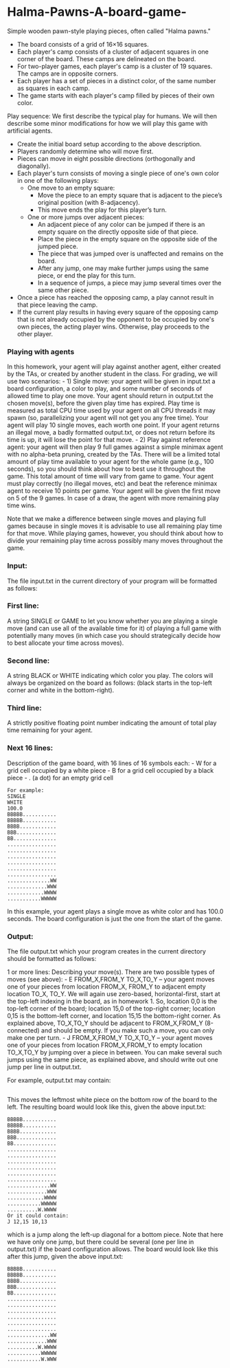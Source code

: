 # Halma-Pawns-A-board-game-

Simple wooden pawn-style playing pieces, often called "Halma pawns."
- The board consists of a grid of 16×16 squares.
- Each player's camp consists of a cluster of adjacent squares in one corner of the board.
These camps are delineated on the board.
- For two-player games, each player's camp is a cluster of 19 squares. The camps are in
opposite corners.
- Each player has a set of pieces in a distinct color, of the same number as squares in each
camp.
- The game starts with each player's camp filled by pieces of their own color.

Play sequence:
We first describe the typical play for humans. We will then describe some minor modifications
for how we will play this game with artificial agents.
- Create the initial board setup according to the above description.
- Players randomly determine who will move first.
- Pieces can move in eight possible directions (orthogonally and diagonally).
- Each player's turn consists of moving a single piece of one's own color in one of the
following plays:
     - One move to an empty square:
          - Move the piece to an empty square that is adjacent to the piece’s original
position (with 8-adjacency).
          - This move ends the play for this player’s turn.
     - One or more jumps over adjacent pieces:
          - An adjacent piece of any color can be jumped if there is an empty square
on the directly opposite side of that piece.
          - Place the piece in the empty square on the opposite side of the jumped
piece.
          - The piece that was jumped over is unaffected and remains on the board.
          - After any jump, one may make further jumps using the same piece, or end
the play for this turn.
          - In a sequence of jumps, a piece may jump several times over the same
other piece.
- Once a piece has reached the opposing camp, a play cannot result in that piece leaving
the camp.
- If the current play results in having every square of the opposing camp that is not already
occupied by the opponent to be occupied by one's own pieces, the acting player wins.
Otherwise, play proceeds to the other player.

### Playing with agents
In this homework, your agent will play against another agent, either created by the TAs, or
created by another student in the class. For grading, we will use two scenarios:
     - 1) Single move: your agent will be given in input.txt a board configuration, a color to play,
and some number of seconds of allowed time to play one move. Your agent should return 
in output.txt the chosen move(s), before the given play time has expired. Play time is
measured as total CPU time used by your agent on all CPU threads it may spawn (so,
parallelizing your agent will not get you any free time). Your agent will play 10 single
moves, each worth one point. If your agent returns an illegal move, a badly formatted
output.txt, or does not return before its time is up, it will lose the point for that move.
     - 2) Play against reference agent: your agent will then play 9 full games against a simple
minimax agent with no alpha-beta pruning, created by the TAs. There will be a limited
total amount of play time available to your agent for the whole game (e.g., 100 seconds),
so you should think about how to best use it throughout the game. This total amount of
time will vary from game to game. Your agent must play correctly (no illegal moves, etc)
and beat the reference minimax agent to receive 10 points per game. Your agent will be
given the first move on 5 of the 9 games. In case of a draw, the agent with more remaining
play time wins.

Note that we make a difference between single moves and playing full games because in single
moves it is advisable to use all remaining play time for that move. While playing games, however,
you should think about how to divide your remaining play time across possibly many moves
throughout the game.

### Input: 
The file input.txt in the current directory of your program will be formatted as follows:
### First line:
A string SINGLE or GAME to let you know whether you are playing a single move
(and can use all of the available time for it) of playing a full game with potentially
many moves (in which case you should strategically decide how to best allocate
your time across moves).
### Second line:
A string BLACK or WHITE indicating which color you play. The colors will always be
organized on the board as follows:
(black starts in the top-left corner and white in the bottom-right).
### Third line:
A strictly positive floating point number indicating the amount of total play time
remaining for your agent.
### Next 16 lines:
Description of the game board, with 16 lines of 16 symbols each:
     - W for a grid cell occupied by a white piece
     - B for a grid cell occupied by a black piece
     - . (a dot) for an empty grid cell

```
For example:
SINGLE
WHITE
100.0
BBBBB...........
BBBBB...........
BBBB............
BBB.............
BB..............
................
................
................
................
................
................
..............WW
.............WWW
............WWWW
...........WWWWW
```

In this example, your agent plays a single move as white color and has 100.0 seconds. The
board configuration is just the one from the start of the game.
### Output: 
The file output.txt which your program creates in the current directory should be
formatted as follows:

1 or more lines: Describing your move(s). There are two possible types of moves (see above):
     - E FROM_X,FROM_Y TO_X,TO_Y – your agent moves one of your pieces from location
FROM_X, FROM_Y to adjacent empty location TO_X, TO_Y. We will again use zero-based,
horizontal-first, start at the top-left indexing in the board, as in homework 1. So, location
0,0 is the top-left corner of the board; location 15,0 of the top-right corner; location 0,15
is the bottom-left corner, and location 15,15 the bottom-right corner. As explained above,
TO_X,TO_Y should be adjacent to FROM_X,FROM_Y (8-connected) and should be empty.
If you make such a move, you can only make one per turn.
     - J FROM_X,FROM_Y TO_X,TO_Y – your agent moves one of your pieces from location
FROM_X,FROM_Y to empty location TO_X,TO_Y by jumping over a piece in between. You
can make several such jumps using the same piece, as explained above, and should write
out one jump per line in output.txt.

For example, output.txt may contain:
```E 11,15 10,15
```
This moves the leftmost white piece on the bottom row of the board to the left. The resulting
board would look like this, given the above input.txt:

```
BBBBB...........
BBBBB...........
BBBB............
BBB.............
BB..............
................
................
................
................
................
................
..............WW
.............WWW
............WWWW
...........WWWWW
..........W.WWWW
Or it could contain:
J 12,15 10,13
```

which is a jump along the left-up diagonal for a bottom piece. Note that here we have only one
jump, but there could be several (one per line in output.txt) if the board configuration allows. The board would look like this after this jump, given the above input.txt:

```
BBBBB...........
BBBBB...........
BBBB............
BBB.............
BB..............
................
................
................
................
................
................
..............WW
.............WWW
..........W.WWWW
...........WWWWW
...........W.WWW
```
